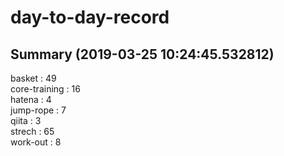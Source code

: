 # day-to-day-record  
## Summary  (2019-03-25 10:24:45.532812)  
basket : 49  
core-training : 16  
hatena : 4  
jump-rope : 7  
qiita : 3  
strech : 65  
work-out : 8  
